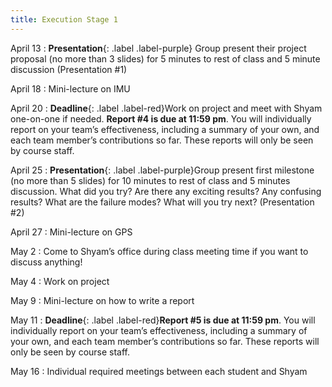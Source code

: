 ```yaml
---
title: Execution Stage 1
---
```


April 13
: **Presentation**{: .label .label-purple} Group present their project proposal (no more than 3 slides) for 5 minutes to rest of class and 5 minute discussion (Presentation #1)

April 18
: Mini-lecture on IMU

April 20
: **Deadline**{: .label .label-red}Work on project and meet with Shyam one-on-one if needed. **Report #4 is due at 11:59 pm**. You will individually report on your team’s effectiveness, including a summary of your own, and each team member’s contributions so far. These reports will only be seen by course staff.

April 25
: **Presentation**{: .label .label-purple}Group present first milestone (no more than 5 slides) for 10 minutes to rest of class and 5 minutes discussion. What did you try? Are there any exciting results? Any confusing results? What are the failure modes? What will you try next? (Presentation #2)

April 27
: Mini-lecture on GPS

May 2
: Come to Shyam’s office during class meeting time if you want to discuss anything!

May 4
: Work on project

May 9
: Mini-lecture on how to write a report

May 11
: **Deadline**{: .label .label-red}**Report #5 is due at 11:59 pm**. You will individually report on your team’s effectiveness, including a summary of your own, and each team member’s contributions so far. These reports will only be seen by course staff.

May 16
: Individual required meetings between each student and Shyam

<!-- Oct 7
: [Resizing Arrays](#)
  : [2.4](#), [2.5](#)

Oct 8
: **Lab**{: .label .label-purple } [Resizing Arrays](#)

Oct 9
: [Runtime Analysis](#)
  : [8.1](#), [8.2](#), [8.3](#), [8.4](#)
: **HW 2 due**{: .label .label-red } -->
